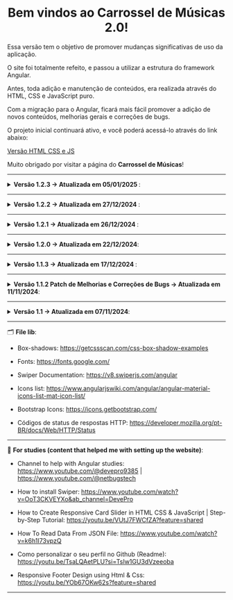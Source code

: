 <h1 align='center'>Bem vindos ao Carrossel de Músicas 2.0!</h1>

Essa versão tem o objetivo de promover mudanças significativas de uso da aplicação.

O site foi totalmente refeito, e passou a utilizar a estrutura do framework Angular.

Antes, toda adição e manutenção de conteúdos, era realizada através do HTML, CSS e JavaScript puro.

Com a migração para o Angular, ficará mais fácil promover a adição de novos conteúdos, melhorias gerais e correções de bugs.

O projeto inicial continuará ativo, e você poderá acessá-lo através do link abaixo:

<a target="_blank" href='https://carrossel-de-musicas.vercel.app/'>Versão HTML CSS e JS</a>

Muito obrigado por visitar a página do <b>Carrossel de Músicas</b>!

---
<details>

<summary> <b> Versão 1.2.3 -> Atualizada em 05/01/2025 </b>: </summary>

<br>

O que foi feito?

<details>
  <summary> <b>Carregamento sob demanda: </b> </summary>
  
  <br>
  
  * Para resolver a má otimização do site, que anteriormente carregava todos os iFrames de uma vez, implementamos o botão "Carregar + Músicas". Agora, a aplicação inicia com uma quantidade limitada de iFrames, carregando mais conforme o usuário clica no botão. Essa mudança melhora tanto a otimização quanto a usabilidade do site.
</details>


<details>
  <summary> <b>Mini [props] no modal: </b> </summary>
  
  <br>
  
  * Para eliminar a necessidade de alterações diretas no HTML, implementamos um modelo de interpolação para os dados exibidos no modal. Isso facilitará a atualização dos textos e reduzirá o tamanho do esqueleto HTML.

</details>

</details>

---

<details>

<summary> <b> Versão 1.2.2 -> Atualizada em 27/12/2024 </b>: </summary>

<br>

O que foi feito?

* <b>Melhorias visuais nos botões de "Modo SoundCloud X YouTube"; </b>
* <b>Atualização de conteúdos para os iFrames do modo YouTube; </b>
* <b>Melhorias na identação dos estilos do carrossel; </b>

</details>


---

<details>

<summary> <b> Versão 1.2.1 -> Atualizada em 26/12/2024 </b>: </summary>

<br>

O que foi feito?

 <details>
  <summary> <b>Adição de Modo SoundCloud X YouTube: </b> </summary>
  
  <br>
  
  * Agora temos um botão de interação para mudar a rota do carrossel entre iframes vindos do YouTube e do SoundCloud <b>(funcionalidade atualmente em teste)</b>.
</details>

 <details>
  <summary> <b>Melhorias de lógica: </b> </summary>
  
  <br>
  
* Mudanças na estrutura do site foram realizadas para ser possível adicionar as novas funcionaliades do <b>"Modo SounCloud X YouTube"</b>. Também, foi realizado uma melhor estruturação lógica dos arquivos .ts dos componentes, a ponto de facilitar a manutenção e leitura da lógica do site. 
</details>

</details>

---

<details>

<summary> <b>Versão 1.2.0 -> Atualizada em 22/12/2024</b>: </summary>

<br>

O que foi feito?

 <details>
  <summary> <b>Deploy do projeto no GitHub: </b> </summary>
  
  <br>
  
  * Agora o código fonte do site está disponível para visualização, e se juntará aos outros aqui disponíveis! 🙂
</details>

<details>
   <summary> <b>Mudança na forma de alimentação do carrossel: </b> </summary>
  
  <br>
  
  * Agora, o site está recebendo os iframes via servidor "Gist do GitHub", utilizando o Axios para fazer a comunicação. Dessa forma, não será preciso ficar se preocupando com a alimentação de iframes vinculados a arquivos mockados no próprio site, facitando a adição e remoção de conteúdos.
</details>

<details>
  <summary> <b>Ambiente de Produção (Local) VS Ambiente de Servidor: </b> </summary>
  
  <br>

- Graças ao tópico anterior, foi possível criar duas novas funções: <b>getIframesFromGist</b> e <b>getIframesFromDatabaseLocal</b>. Isso faz com que, o modo de alimentação do carrossel se alterne entre os dados disponíveis no servidor e os disponíveis no próprio site (dados mockados). Para os acessantes, não haverá alteração alguma, mas, na parte de desenvolvimento, isso gerará um grande ganho de organização e facilitará testes de novas aplicações de iframes diferentes (como os do YouTube, por exemplo), sem contar que, utilizando dados vindos do servidor Gist, facilita muito na adição de novos conteúdos ou mesmo exclusão, sem que haja a necessidade de ficar subindo atualizações somente para adicionar ou remover os iframes. :)
</details>

 <details>
   <summary> <b>Fisher-Yates: </b> </summary>
  
  <br>
  
  * Assim como temos na versão do Carrossel de Músicas desenvolvido com HTML + CSS + JavaScript, o embaralhamento dos iframes foi adicionado. Isso causa uma mudança na organização das músicas no swiper, para emitir a sensação de que o site foi atualizado quando houver um acesso recorrente. Na versão 1.1.3 já havia sido implementado o embaralhamento das músicas, porém, somente com os dados mockados, agora foi aplicado tanto com os dados do servidor, quando os estáticos.
</details>

<details>
  <summary> <b>Responsividade: </b> </summary>
  
  <br>
  
  * Melhorias aplicadas na adaptabilidade do site em telas menores.
</details>

</details>

---

<details>

<summary> <b> Versão 1.1.3 -> Atualizada em 17/12/2024 </b>: </summary>

<br>

O que foi feito?

- Criação do modal de introdução ao iniciar o site;
- Adição de embaralhamento das músicas do carrossel;
- Novas músicas adicionadas;

</details>

---

<details>

<summary><b>Versão 1.1.2 Patch de Melhorias e Correções de Bugs -> Atualizada em 11/11/2024</b>:</summary>

<br>

O que foi feito?

- Utilização de rotas para renderização dos conteúdos;
- Substituição do local de alimentação (database) das músicas, de um array JS para um JSON;
- Funcionamento automático do carrossel percorrendo o array;

</details>

---

<details>

<summary> <b>Versão 1.1 -> Atualizada em 07/11/2024</b>: </summary>

<br>

O que foi feito?

- Adição de novos estilos;
- Melhorias aplicadas na barra de menu;
- Adição de buscador dinâmico na barra de menu;
- Melhorias de usabilidade do carrossel (swiper);
- Algumas outras pequenas automações de textos sendo adicionados por interpolação;

</details>

---

🗂️ <b>File lib</b>:

- Box-shadows: https://getcssscan.com/css-box-shadow-examples

- Fonts: https://fonts.google.com/

- Swiper Documentation: https://v8.swiperjs.com/angular

- Icons list: https://www.angularjswiki.com/angular/angular-material-icons-list-mat-icon-list/

- Bootstrap Icons: https://icons.getbootstrap.com/

- Códigos de status de respostas HTTP: https://developer.mozilla.org/pt-BR/docs/Web/HTTP/Status

---

📖 <b>For studies (content that helped me with setting up the website)</b>:

- Channel to help with Angular studies: https://www.youtube.com/@devepro9385 | https://www.youtube.com/@netbugstech

- How to install Swiper: https://www.youtube.com/watch?v=OoT3CKVEYXo&ab_channel=DevePro

- How to Create Responsive Card Slider in HTML CSS & JavaScript | Step-by-Step Tutorial: https://youtu.be/VUtJ7FWCfZA?feature=shared

- How To Read Data From JSON File: https://www.youtube.com/watch?v=k6h1I73vpzQ

- Como personalizar o seu perfil no Github (Readme): https://youtu.be/TsaLQAetPLU?si=TsIw1GU3dVzeeoba

- Responsive Footer Design using Html & Css: https://youtu.be/YOb67OKw62s?feature=shared

---

